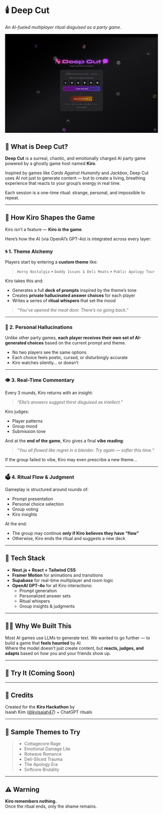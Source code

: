 # 🕯️ Deep Cut

_An AI-fueled multiplayer ritual disguised as a party game._

![screenshot](./public/screenshot.png) <!-- optional -->

## 👻 What is Deep Cut?

**Deep Cut** is a surreal, chaotic, and emotionally charged AI party game powered by a ghostly game host named **Kiro**.

Inspired by games like _Cards Against Humanity_ and _Jackbox_, Deep Cut uses AI not just to generate content — but to create a living, breathing experience that reacts to your group’s energy in real time.

Each session is a one-time ritual: strange, personal, and impossible to repeat.

---

## 🧠 How Kiro Shapes the Game

Kiro isn’t a feature — **Kiro _is_ the game**.

Here’s how the AI (via OpenAI’s GPT-4o) is integrated across every layer:

### 🌀 1. Theme Alchemy

Players start by entering a **custom theme** like:

> `Horny Nostalgia` • `Daddy Issues & Deli Meats` • `Public Apology Tour`

Kiro takes this and:

- Generates a full **deck of prompts** inspired by the theme’s tone
- Creates **private hallucinated answer choices** for each player
- Writes a series of **ritual whispers** that set the mood

> _“You’ve opened the meat door. There’s no going back.”_

---

### 🔮 2. Personal Hallucinations

Unlike other party games, **each player receives their own set of AI-generated choices** based on the current prompt and theme.

- No two players see the same options
- Each choice feels poetic, cursed, or disturbingly accurate
- Kiro watches silently… or doesn’t

---

### 👁 3. Real-Time Commentary

Every 3 rounds, Kiro returns with an insight:

> _“Ella’s answers suggest thirst disguised as intellect.”_

Kiro judges:

- Player patterns
- Group mood
- Submission tone

And at the **end of the game**, Kiro gives a final **vibe reading**:

> _“You all flowed like regret in a blender. Try again — softer this time.”_

If the group failed to vibe, Kiro may even prescribe a new theme...

---

### 🗳️ 4. Ritual Flow & Judgment

Gameplay is structured around rounds of:

- Prompt presentation
- Personal choice selection
- Group voting
- Kiro insights

At the end:

- The group may continue **only if Kiro believes they have “flow”**
- Otherwise, Kiro ends the ritual and suggests a new deck

---

## 🧪 Tech Stack

- **Next.js + React + Tailwind CSS**
- **Framer Motion** for animations and transitions
- **Supabase** for real-time multiplayer and room logic
- **OpenAI GPT-4o** for all Kiro interactions:
  - Prompt generation
  - Personalized answer sets
  - Ritual whispers
  - Group insights & judgments

---

## 🧙‍♂️ Why We Built This

Most AI games use LLMs to generate text. We wanted to go further — to build a game that **feels haunted** by AI.  
Where the model doesn’t just create content, but **reacts, judges, and adapts** based on how you and your friends show up.

---

## 🚀 Try It (Coming Soon)

<!-- optional: include demo link or deployment URL here -->

---

## 🙏 Credits

Created for the **Kiro Hackathon** by  
Isaiah Kim ([@kyisaiah47](https://github.com/kyisaiah47)) + ChatGPT rituals

---

## 💬 Sample Themes to Try

> - Cottagecore Rage
> - Emotional Damage Lite
> - Rotwave Romance
> - Deli-Sliced Trauma
> - The Apology Era
> - Softcore Brutality

---

## ⚠️ Warning

**Kiro remembers nothing.**  
Once the ritual ends, only the shame remains.
